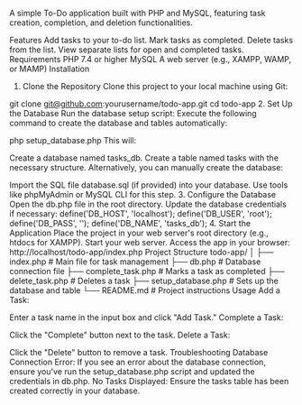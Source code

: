 A simple To-Do application built with PHP and MySQL, featuring task creation, completion, and deletion functionalities.

Features
Add tasks to your to-do list.
Mark tasks as completed.
Delete tasks from the list.
View separate lists for open and completed tasks.
Requirements
PHP 7.4 or higher
MySQL
A web server (e.g., XAMPP, WAMP, or MAMP)
Installation
1. Clone the Repository
Clone this project to your local machine using Git:

git clone git@github.com:yourusername/todo-app.git
cd todo-app
2. Set Up the Database
Run the database setup script: Execute the following command to create the database and tables automatically:

php setup_database.php
This will:

Create a database named tasks_db.
Create a table named tasks with the necessary structure.
Alternatively, you can manually create the database:

Import the SQL file database.sql (if provided) into your database.
Use tools like phpMyAdmin or MySQL CLI for this step.
3. Configure the Database
Open the db.php file in the root directory.
Update the database credentials if necessary:
define('DB_HOST', 'localhost');
define('DB_USER', 'root');
define('DB_PASS', '');
define('DB_NAME', 'tasks_db');
4. Start the Application
Place the project in your web server's root directory (e.g., htdocs for XAMPP).
Start your web server.
Access the app in your browser:
http://localhost/todo-app/index.php
Project Structure
todo-app/
│
├── index.php               # Main file for task management
├── db.php                  # Database connection file
├── complete_task.php       # Marks a task as completed
├── delete_task.php         # Deletes a task
├── setup_database.php      # Sets up the database and table
└── README.md               # Project instructions
Usage
Add a Task:

Enter a task name in the input box and click "Add Task."
Complete a Task:

Click the "Complete" button next to the task.
Delete a Task:

Click the "Delete" button to remove a task.
Troubleshooting
Database Connection Error: If you see an error about the database connection, ensure you've run the setup_database.php script and updated the credentials in db.php.
No Tasks Displayed: Ensure the tasks table has been created correctly in your database.